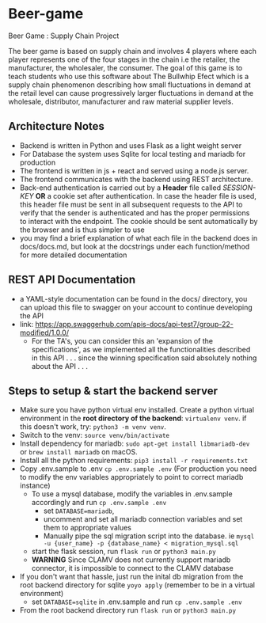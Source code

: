 # Beer-game
Beer Game : Supply Chain Project

The beer game is based on supply chain and involves 4 players where each player represents one of the four stages in the chain i.e the retailer,
the manufacturer, the wholesaler, the consumer. The goal of this game is to teach students who use this software about The Bullwhip Efect which 
is a supply chain phenomenon describing how small fluctuations in demand at the retail level can cause progressively larger fluctuations in 
demand at the wholesale, distributor, manufacturer and raw material supplier levels.

Architecture Notes
------------------
* Backend is written in Python and uses Flask as a light weight server
* For Database the system uses Sqlite for local testing and mariadb for production
* The frontend is written in js + react and served using a node.js server.
* The frontend communicates with the backend using REST architecture.
* Back-end authentication is carried out by a **Header** file called *SESSION-KEY* **OR** a cookie set after authentication. In case the header file is used, this header file must be sent in all subsequent requests to the API to verify that the sender is authenticated and has the proper permissions to interact with the endpoint. The cookie should be sent automatically by the browser and is thus simpler to use
* you may find a brief explanation of what each file in the backend does in docs/docs.md, but look at the docstrings under each function/method for more detailed documentation



REST API Documentation
----------------------
* a YAML-style documentation can be found in the docs/ directory, you can upload this file to swagger on your account to continue developing the API
* link: https://app.swaggerhub.com/apis-docs/api-test7/group-22-modified/1.0.0/
    - For the TA's, you can consider this an 'expansion of the specifications', as we implemented all the functionalities described in this API . . . since the winning specification said absolutely nothing about the API . . .

Steps to setup & start the backend server
---------------------------------------------
* Make sure you have python virtual env installed. Create a python virtual environment in the **root directory of the backend**: `virtualenv venv`. if this doesn't work, try: `python3 -m venv venv`.
* Switch to the venv: `source venv/bin/activate`
* Install dependency for mariadb:  `sudo apt-get install libmariadb-dev` or `brew install mariadb` on macOS. 
* Install all the python requirements: `pip3 install -r requirements.txt`
* Copy .env.sample to .env `cp .env.sample .env` (For production you need to modify the env variables appropriately to point to correct mariadb instance)
    * To use a mysql database, modify the variables in .env.sample accordingly and run `cp .env.sample .env` 
        - set `DATABASE=mariadb`, 
        - uncomment and set all mariadb connection variables and set them to appropriate values
        - Manually pipe the sql migration script into the database. ie `mysql -u {user_name} -p {database_name} < migration_mysql.sql`
    * start the flask session, run `flask run` or `python3 main.py`
    * **WARNING** Since CLAMV does not currently support mariadb connector, it is impossible to connect to the CLAMV database
* If you don't want that hassle, just run the inital db migration from the root backend directory for sqlite `yoyo apply` (remember to be in a virtual environment)
    * set `DATABASE=sqlite` in .env.sample  and run `cp .env.sample .env`
* From the root backend directory run `flask run` or `python3 main.py`
